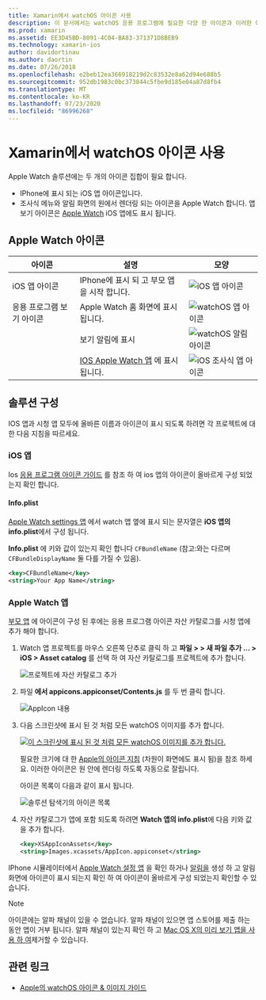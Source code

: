 ```yaml
---
title: Xamarin에서 watchOS 아이콘 사용
description: 이 문서에서는 watchOS 응용 프로그램에 필요한 다양 한 아이콘과 이러한 아이콘을 포함 하는 솔루션을 설정 하는 방법을 설명 합니다.
ms.prod: xamarin
ms.assetid: EE3D45BD-8091-4C04-BA83-371371D8BEB9
ms.technology: xamarin-ios
author: davidortinau
ms.author: daortin
ms.date: 07/26/2018
ms.openlocfilehash: e2beb12ea366918219d2c83532e8a62d94e688b5
ms.sourcegitcommit: 952db1983c0bc373844c5fbe9d185e04a87d8fb4
ms.translationtype: MT
ms.contentlocale: ko-KR
ms.lasthandoff: 07/23/2020
ms.locfileid: "86996268"
---
```

# <a name="working-with-watchos-icons-in-xamarin"></a>Xamarin에서 watchOS 아이콘 사용

Apple Watch 솔루션에는 두 개의 아이콘 집합이 필요 합니다.

- IPhone에 표시 되는 iOS 앱 아이콘입니다.
- 조사식 메뉴와 알림 화면의 원에서 렌더링 되는 아이콘을 Apple Watch 합니다. 앱 보기 아이콘은 [Apple Watch](~/ios/watchos/app-fundamentals/settings.md) iOS 앱에도 표시 됩니다.

## <a name="apple-watch-icons"></a>Apple Watch 아이콘

|아이콘|설명|모양|
|-|-|-|
|iOS 앱 아이콘|IPhone에 표시 되 고 부모 앱을 시작 합니다.|![iOS 앱 아이콘](icons-images/icon-ios.png)|
|응용 프로그램 보기 아이콘|Apple Watch 홈 화면에 표시 됩니다.|![watchOS 앱 아이콘](icons-images/icon-home.png)|
||보기 알림에 표시|![watchOS 알림 아이콘](icons-images/notification-icon.png)|
||[IOS Apple Watch 앱](~/ios/watchos/app-fundamentals/settings.md) 에 표시 됩니다.|![iOS 조사식 앱 아이콘](icons-images/watch-app-sml.png)|

## <a name="configuring-your-solution"></a>솔루션 구성

IOS 앱과 시청 앱 모두에 올바른 이름과 아이콘이 표시 되도록 하려면 각 프로젝트에 대 한 다음 지침을 따르세요.

### <a name="ios-app"></a>iOS 앱

Ios [응용 프로그램 아이콘 가이드](~/ios/app-fundamentals/images-icons/app-icons.md) 를 참조 하 여 ios 앱의 아이콘이 올바르게 구성 되었는지 확인 합니다.

#### <a name="infoplist"></a>Info.plist

[Apple Watch settings 앱](~/ios/watchos/app-fundamentals/settings.md) 에서 watch 앱 옆에 표시 되는 문자열은 **iOS 앱의 info.plist**에서 구성 됩니다.

**Info.plist** 에 키와 값이 있는지 확인 합니다 `CFBundleName` (참고:와는 다르며 `CFBundleDisplayName` 둘 다를 가질 수 있음).

```xml
<key>CFBundleName</key>
<string>Your App Name</string>
```

### <a name="apple-watch-app"></a>Apple Watch 앱

[부모 앱](~/ios/watchos/app-fundamentals/parent-app.md) 에 아이콘이 구성 된 후에는 응용 프로그램 아이콘 자산 카탈로그를 시청 앱에 추가 해야 합니다.

1. Watch 앱 프로젝트를 마우스 오른쪽 단추로 클릭 하 고 **파일 > > 새 파일 추가 ... > iOS > Asset catalog** 를 선택 하 여 자산 카탈로그를 프로젝트에 추가 합니다.

    ![프로젝트에 자산 카탈로그 추가](icons-images/newasset.png)

2. 파일 **에서 appicons.appiconset/Contents.js** 를 두 번 클릭 합니다.

    ![AppIcon 내용](icons-images/xcassets-iconset-sml.png)

3. 다음 스크린샷에 표시 된 것 처럼 모든 watchOS 이미지를 추가 합니다.

    [![이 스크린샷에 표시 된 것 처럼 모든 watchOS 이미지를 추가 합니다.](icons-images/appicons-sml.png)](icons-images/appicons.png#lightbox)

    필요한 크기에 대 한 [Apple의 아이콘 지침](https://developer.apple.com/design/human-interface-guidelines/watchos/icons-and-images/menu-icons/) (차원이 화면에도 표시 됨)을 참조 하세요. 이러한 아이콘은 원 안에 렌더링 하도록 자동으로 잘립니다.

    아이콘 목록이 다음과 같이 표시 됩니다.

    ![솔루션 탐색기의 아이콘 목록](icons-images/xcassets-complete-sml.png)

4. 자산 카탈로그가 앱에 포함 되도록 하려면 **Watch 앱의 info.plist**에 다음 키와 값을 추가 합니다.

    ```xml
    <key>XSAppIconAssets</key>
    <string>Images.xcassets/AppIcon.appiconset</string>
    ```

IPhone 시뮬레이터에서 [Apple Watch 설정 앱](~/ios/watchos/app-fundamentals/settings.md) 을 확인 하거나 [알림을](~/ios/watchos/platform/notifications.md) 생성 하 고 알림 화면에 아이콘이 표시 되는지 확인 하 여 아이콘이 올바르게 구성 되었는지 확인할 수 있습니다.

> [!NOTE]
> 아이콘에는 알파 채널이 있을 수 없습니다. 알파 채널이 있으면 앱 스토어를 제출 하는 동안 앱이 거부 됩니다. 알파 채널이 있는지 확인 하 고 [Mac OS X의 미리 보기 앱을 사용 하 여](~/ios/watchos/troubleshooting.md#noalpha)제거할 수 있습니다.

## <a name="related-links"></a>관련 링크

- [Apple의 watchOS 아이콘 & 이미지 가이드](https://developer.apple.com/design/human-interface-guidelines/watchos/icons-and-images/)
